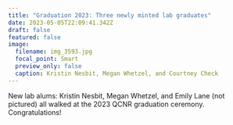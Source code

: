 ```yaml
---
title: "Graduation 2023: Three newly minted lab graduates"
date: 2023-05-05T22:09:41.342Z
draft: false
featured: false
image:
  filename: img_3593.jpg
  focal_point: Smart
  preview_only: false
  caption: Kristin Nesbit, Megan Whetzel, and Courtney Check
---
```

New lab alums: K﻿ristin Nesbit, Megan Whetzel, and Emily Lane (not pictured) all walked at the 2023 QCNR graduation ceremony. Congratulations!